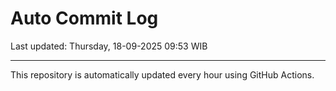 # Auto Commit Log

Last updated: Thursday, 18-09-2025 09:53 WIB

---

This repository is automatically updated every hour using GitHub Actions.

